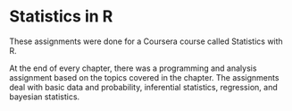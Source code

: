 # Statistics in R

These assignments were done for a Coursera course called Statistics with R.

At the end of every chapter, there was a programming and analysis assignment based on the topics covered in the chapter. The assignments deal with basic data and probability, inferential statistics, regression, and bayesian statistics.
